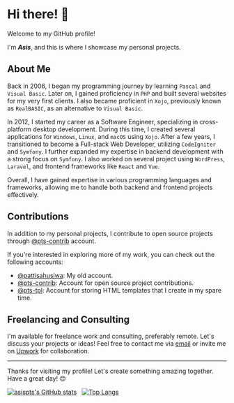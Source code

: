 # Hi there! :wave:

Welcome to my GitHub profile!

I'm ***Asis***, and this is where I showcase my personal projects.


## About Me

Back in 2006, I began my programming journey by learning `Pascal` and `Visual Basic`.
Later on, I gained proficiency in `PHP` and built several websites for my very first clients.
I also became proficient in `Xojo`, previously known as `RealBASIC`, as an alternative to `Visual Basic`.

In 2012, I started my career as a Software Engineer, specializing in cross-platform desktop development.
During this time, I created several applications for `Windows`, `Linux`, and `macOS` using `Xojo`.
After a few years, I transitioned to become a Full-stack Web Developer, utilizing `CodeIgniter` and `Symfony`.
I further expanded my expertise in backend development with a strong focus on `Symfony`.
I also worked on several project using `WordPress`, `Laravel`, and frontend frameworks like `React` and `Vue`.

Overall, I have gained expertise in various programming languages and frameworks, allowing me to handle both backend and frontend projects effectively.



## Contributions

In addition to my personal projects, I contribute to open source projects through [@pts-contrib](https://github.com/pts-contrib) account.

If you're interested in exploring more of my work, you can check out the following accounts:
- [@pattisahusiwa](https://github.com/pattisahusiwa): My old account.
- [@pts-contrib](https://github.com/pts-contrib): Account for open source project contributions.
- [@pts-tpl](https://github.com/pts-tpl): Account for storing HTML templates that I create in my spare time.



## Freelancing and Consulting

I'm available for freelance work and consulting, preferably remote. Let's discuss your projects or ideas! Feel free to contact me via [email](mailto:asispts@gmail.com) or invite me on [Upwork](https://www.upwork.com/freelancers/~0166f08c7b943450f3) for collaboration.



---
Thanks for visiting my profile! Let's create something amazing together. Have a great day! 😊


[![asispts's GitHub stats](https://github-readme-stats.vercel.app/api?username=asispts&show_icons=true&theme=transparent)](https://github.com/anuraghazra/github-readme-stats)
&nbsp;
[![Top Langs](https://github-readme-stats.vercel.app/api/top-langs/?username=asispts&theme=transparent&layout=compact)](https://github.com/anuraghazra/github-readme-stats)

